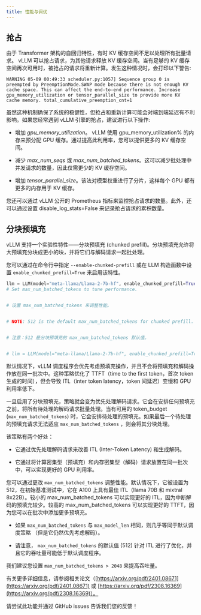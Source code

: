 ```yaml
---
title: 性能与调优
---
```


## 抢占

由于 Transformer 架构的自回归特性，有时 KV 缓存空间不足以处理所有批量请求。 vLLM 可以抢占请求，为其他请求释放 KV 缓存空间。当有足够的 KV 缓存空间再次可用时，被抢占的请求将重新计算。发生这种情况时，会打印以下警告: 

`WARNING 05-09 00:49:33 scheduler.py:1057] Sequence group 0 is preempted by PreemptionMode.SWAP mode because there is not enough KV cache space. This can affect the end-to-end performance. Increase gpu_memory_utilization or tensor_parallel_size to provide more KV cache memory. total_cumulative_preemption_cnt=1`


虽然这种机制确保了系统的稳健性，但抢占和重新计算可能会对端到端延迟有不利影响。如果您经常遇到 vLLM 引擎的抢占，建议进行以下操作: 

* 增加 *gpu_memory_utilization*。 vLLM 使用 gpu_memory_utilization% 的内存来预分配 GPU 缓存。通过提高此利用率，您可以提供更多的 KV 缓存空间。

* 减少 *max_num_seqs* 或 *max_num_batched_tokens*。这可以减少批处理中并发请求的数量，因此仅需更少的 KV 缓存空间。

* 增加 *tensor_parallel_size*。该法对模型权重进行了分片，这样每个 GPU 都有更多的内存用于 KV 缓存。


您还可以通过 vLLM 公开的 Prometheus 指标来监控抢占请求的数量。此外，还可以通过设置 disable_log_stats=False 来记录抢占请求的累积数量。


## 分块预填充

vLLM 支持一个实验性特性——分块预填充 (chunked prefill)。分块预填充允许将大预填充分块成更小的块，并将它们与解码请求一起批处理。


您可以通过在命令行中指定 `--enable-chunked-prefill` 或在 LLM 构造函数中设置 `enable_chunked_prefill=True` 来启用该特性。

```python
llm = LLM(model="meta-llama/Llama-2-7b-hf", enable_chunked_prefill=True)
# Set max_num_batched_tokens to tune performance.


# 设置 max_num_batched_tokens 来调整性能。


# NOTE: 512 is the default max_num_batched_tokens for chunked prefill.


# 注意：512 是分块预填充的 max_num_batched_tokens 默认值。


# llm = LLM(model="meta-llama/Llama-2-7b-hf", enable_chunked_prefill=True, max_num_batched_tokens=512)
```


默认情况下，vLLM 调度程序会优先考虑预填充操作，并且不会将预填充和解码操作放在同一批次中。这种策略优化了 TTFT（time to the first token，首次 token 生成的时间），但会导致 ITL（inter token latency，token 间延迟）变慢和 GPU 利用率低下。


一旦启用了分块预填充，策略就会变为优先处理解码请求。它会在安排任何预填充之前，将所有待处理的解码请求批量处理。当有可用的 token_budget (`max_num_batched_tokens`) 时，它会安排待处理的预填充。如果最后一个待处理的预填充请求无法适应 `max_num_batched_tokens` ，则会将其分块处理。


该策略有两个好处：

* 它通过优先处理解码请求来改善 ITL (Inter-Token Latency) 和生成解码。

* 它通过将计算密集型（预填充）和内存密集型（解码）请求放置在同一批次中，可以实现更好的 GPU 利用率。


您可以通过更改 `max_num_batched_tokens` 调整性能。默认情况下，它被设置为 512，在初始基准测试中，它在 A100 上具有最佳 ITL（llama 70B 和 mixtral 8x22B）。较小的 max_num_batched_tokens 可以实现更好的 ITL，因为中断解码的预填充较少。较高的 max_num_batched_tokens 可以实现更好的 TTFT，因为您可以在批次中添加更多预填充。

* 如果 `max_num_batched_tokens` 与 `max_model_len` 相同，则几乎等同于默认调度策略 （但是它仍然优先考虑解码）。

* 请注意， `max_num_batched_tokens` 的默认值 (512) 针对 ITL 进行了优化，并且它的吞吐量可能低于默认调度程序。


我们建议您设置 `max_num_batched_tokens > 2048` 来提高吞吐量。


有关更多详细信息，请参阅相关论文（[https://arxiv.org/pdf/2401.08671](https://arxiv.org/pdf/2401.08671) 或 [https://arxiv.org/pdf/2308.16369](https://arxiv.org/pdf/2308.16369)）。


请尝试此功能并通过 GitHub issues 告诉我们您的反馈！

